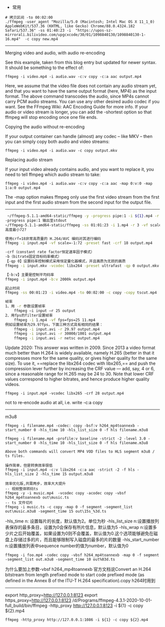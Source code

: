 - 常用
```shell
# 拷贝区间 -to 00:02:00
./ffmpeg -user_agent "Mozilla/5.0 (Macintosh; Intel Mac OS X 11_1_0) AppleWebKit/537.36 (KHTML, like Gecko) Chrome/88.0.4324.182 Safari/537.36" -ss 01:40:23 -i  "https://upos-sz-mirrorali.bilivideo.com/upgcxcode/30/01/1098840130/1098840130-1-16.mp4"  -c copy new.mp4
```

--- 
Merging video and audio, with audio re-encoding

See this example, taken from this blog entry but updated for newer syntax. It should be something to the effect of:
```
ffmpeg -i video.mp4 -i audio.wav -c:v copy -c:a aac output.mp4

```
Here, we assume that the video file does not contain any audio stream yet, and that you want to have the same output format (here, MP4) as the input format.
The above command transcodes the audio, since MP4s cannot carry PCM audio streams. You can use any other desired audio codec if you want. See the FFmpeg Wiki: AAC Encoding Guide for more info.
If your audio or video stream is longer, you can add the -shortest option so that ffmpeg will stop encoding once one file ends.

Copying the audio without re-encoding

If your output container can handle (almost) any codec – like MKV – then you can simply copy both audio and video streams:
```
ffmpeg -i video.mp4 -i audio.wav -c copy output.mkv

```

Replacing audio stream

If your input video already contains audio, and you want to replace it, you need to tell ffmpeg which audio stream to take:
```
ffmpeg -i video.mp4 -i audio.wav -c:v copy -c:a aac -map 0:v:0 -map 1:a:0 output.mp4

```
The -map option makes ffmpeg only use the first video stream from the first input and the first audio stream from the second input for the output file.

---

```bash
 ~/ffmpeg-5.1.1-amd64-static/ffmpeg -y -progress pipe:1 -i ${1}.mp4 -r 3 -vf scale=-1:72 -preset ultrafast -b:v 30k -b:a 40k ${1}-1.mp4 
-progress pipe:1 输出至stdout
~/ffmpeg-5.1.1-amd64-static/ffmpeg -ss 01:01:23 -i 1.mp4 -r 3 -vf scale=-1:72 -preset ultrafast -b:v 30k -b:a 40k 11.mp4
高度最小72?

使用crf=18非常高质量的 H.264/AVC 编码对其进行编码
ffmpeg -i input.mp4 -vf scale=-1:72 -preset fast -crf 18 output.mp4

-crf（constant rate factor恒定速率因子模式）
-b（bitrate固定目标码率模式）
【-qp 0】设置码率控制模式采用恒定量化器模式，并且画质为无损的画质
ffmpeg -i input.mkv -vcodec libx264 -preset ultrafast -qp 0 output.mkv

【-b:v】主要是控制平均码率
ffmpeg -i input.mp4 -b:v 2000k output.mp4

起止时间
ffmpeg -ss 00:01:23 -i video.mp4 -to 00:02:00 -c copy -copy tscut.mp4

帧率
1、用 -r 参数设置帧率
	ffmpeg –i input –r 25 output
2、用fps的filter设置帧率
	ffmpeg -i 1.mp4 -vf fps=fps=25 11.mp4
例如设置帧率为29.97fps，下面三种方式具有相同的结果：
	ffmpeg -i input.avi -r 29.97 output.mp4
	ffmpeg -i input.avi -r 30000/1001 output.mp4
	ffmpeg -i input.avi -r netsc output.mp4
```

Update 2020: This answer was written in 2009. Since 2013 a video format much better than H.264 is widely available, namely H.265 (better in that it compresses more for the same quality, or gives higher quality for the same size). To use it, ==replace the libx264 codec with libx265,== and push the compression lever further by increasing the CRF value — add, say, 4 or 6, since a reasonable range for H.265 may be 24 to 30. Note that lower CRF values correspond to higher bitrates, and hence produce higher quality videos.
```
ffmpeg -i input.mp4 -vcodec libx265 -crf 28 output.mp4
```

not to re-encode audio at all, i.e. write -c:a copy


---
m3u8
```
ffmpeg -i filename.mp4 -codec: copy -bsf:v h264_mp4toannexb -start_number 0 -hls_time 10 -hls_list_size 0 -f hls filename.m3u8

ffmpeg -i filename.mp4 -profile:v baseline -strict -2 -level 3.0 -start_number 0 -hls_time 10 -hls_list_size 0 -f hls filename.m3u8

Above both commands will convert MP4 VOD files to HLS segment m3u8 / ts files.
```

```
操作简单，但是转换效率很低
ffmpeg -i input.mp4 -c:v libx264 -c:a aac -strict -2 -f hls -hls_list_size 2 -hls_time 15 output.m3u8

效率优化版,共需两步，效率大大提升
-- 视频整体转码ts
ffmpeg -y -i music.mp4  -vcodec copy -acodec copy -vbsf h264_mp4toannexb out\music.ts
-- ts 文件切片
ffmpeg -i music.ts -c copy -map 0 -f segment -segment_list out\music.m3u8 -segment_time 15 out\15s_%3d.ts

```
-hls_time n: 设置每片的长度，默认值为2。单位为秒
-hls_list_size n:设置播放列表保存的最多条目，设置为0会保存有所片信息，默认值为5
-hls_wrap n:设置多少片之后开始覆盖，如果设置为0则不会覆盖，默认值为0.这个选项能够避免在磁盘上存储过多的片，而且能够限制写入磁盘的最多的片的数量
-hls_start_number n:设置播放列表中sequence number的值为number，默认值为0

```
ffmpeg -i foo.mp4 -codec copy -vbsf h264_mp4toannexb -map 0 -f segment -segment_list out.m3u8 -segment_time 10 out%03d.ts
```
为什么要加上参数-vbsf h264_mp4toannexb
官方文档说Convert an H.264 bitstream from length prefixed mode to start code prefixed mode (as defined in the Annex B of the ITU-T H.264 specification).copy h264时用到







--- 

export http_proxy=http://127.0.0.1:8123
export https_proxy=http://127.0.0.1:8123
/d/Programs/ffmpeg-4.3.1-2020-10-01-full_build/bin/ffmpeg -http_proxy http://127.0.0.1:8123 -i ${1} -c copy ${2}.mp4



```
ffmpeg -http_proxy http://127.0.0.1:1086 -i ${1} -c copy ${2}.mp4
```
